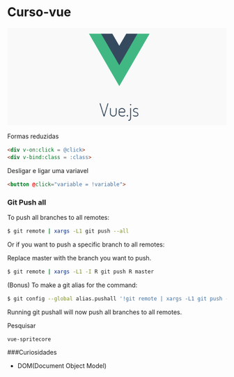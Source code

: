 # Curso-vue 
![VueIcon](dom/img/vuejs_logo.png)

Formas reduzidas
```html
<div v-on:click = @click>
<div v-bind:class = :class>
```

Desligar e ligar uma variavel
```html
<button @click="variable = !variable">
```

###  Git Push all 
To push all branches to all remotes:

```sh
$ git remote | xargs -L1 git push --all
```

Or if you want to push a specific branch to all remotes:

Replace master with the branch you want to push.

```sh
$ git remote | xargs -L1 -I R git push R master
```

(Bonus) To make a git alias for the command:

```sh
$ git config --global alias.pushall '!git remote | xargs -L1 git push --all'
```

Running git pushall will now push all branches to all remotes.

Pesquisar
```sh
vue-spritecore
```

###Curiosidades
* DOM(Document Object Model)
